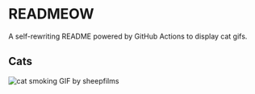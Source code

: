 # READMEOW

A self-rewriting README powered by GitHub Actions to display cat gifs.

## Cats

![cat smoking GIF by sheepfilms](https://media2.giphy.com/media/l0ExdMHUDKteztyfe/200.gif?cid=9acd02dana1o8jrgdzann20rg9i5d9xe40kf0prkxlf9l8nh&ep=v1_gifs_search&rid=200.gif&ct=g)
